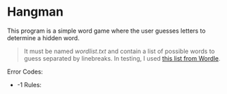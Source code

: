 ﻿# Hangman
This program is a simple word game where the user guesses letters to determine a hidden word.<br>

> It must be named *wordlist.txt* and contain a list of possible words to guess separated by linebreaks.
In testing, I used [this list from Wordle](https://gist.github.com/scholtes/94f3c0303ba6a7768b47583aff36654d#file-wordle-la-txt).

Error Codes:<br>
* -1 
Rules: 